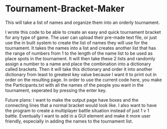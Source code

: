 # Tournament-Bracket-Maker
This will take a list of names and organize them into an orderly tournament.

I wrote this code to be able to create an easy and quick tournament bracket for any type of game. The user can upload their pre-made text file, or just use the in built system to create the list of names they will use for the tournament. It takes the names into a list and creates another list that has the range of numbers from 1 to the length of the name list to be used as place spots in the tournament. It will then take these 2 lists and randomly assign a number to a name and place the combination into a dictionary called brackets. Then it will take this dictionary and order it into another dictionary from least to greatest key value because I want it to print out in order on the resulting page. In order to use the current code here, you make the Participants.txt with all the names of the people you want in the tournament, seperated by pressing the enter key.

Future plans: I want to make the output page have boxes and the connecting lines that a normal bracket would look like.
I also want to have the program to create a multiplayer battle situation instead of just 1 v 1 battle.
Eventually I want to add in a GUI element and make it more user friendly, especially in adding the names to the tournament list.
